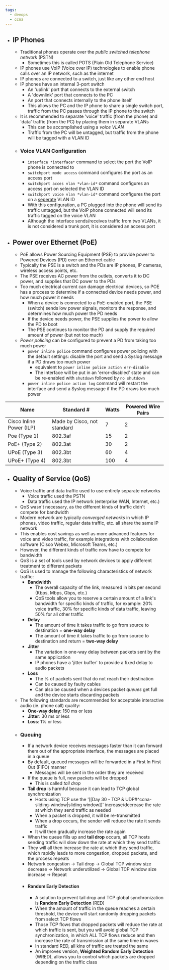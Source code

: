 ```yaml
---
tags:
  - devops
  - ccna
---
```

- ## IP Phones
	- Traditional phones operate over the *public switched telephone network* (PSTN)
		- Sometimes this is called POTS (Plain Old Telephone Service)
	- IP phones use VoIP (Voice over IP) technologies to enable phone calls over an IP network, such as the internet
	- IP phones are connected to a switch, just like any other end host
	- IP phones have an internal 3-port switch
		- An 'uplink' port that connects to the external switch
		- A 'downlink' port that connects to the PC
		- An port that connects internally to the phone itself
		- This allows the PC and the IP phone to share a single switch port, traffic from the PC passes through the IP phone to the switch
	- It is recommended to separate 'voice' traffic (from the phone) and 'data' traffic (from the PC) by placing them in separate VLANs
		- This can be accomplished using a *voice VLAN*
		- Traffic from the PC will be untagged, but traffic from the phone will be tagged with a VLAN ID
	- ### Voice VLAN Configuration
		- `interface *interface*` command to select the port the VoIP phone is connected to
		- `switchport mode access` command configures the port as an access port
		- `switchport acces vlan *vlan-id*` command configures an access port on selected the VLAN ID
		- `switchport voice vlan *vlan-id*` command configures the port on a <u>seperate</u> VLAN ID
		- With this configuration, a PC plugged into the phone will send its traffic untagged, but the VoIP phone connected will send its traffic tagged on the voice VLAN
		- Although the interface sends/receives traffic from two VLANs, it is not considered a trunk port, it is considered an access port
- ## Power over Ethernet (PoE)
	- PoE allows Power Sourcing Equipment (PSE) to provide power to Powered Devices (PD) over an Ethernet cable
	- Typically the PSE is a switch and the PDs are IP phones, IP cameras, wireless access points, etc.
	- The PSE receives AC power from the outlets, converts it to DC power, and supplies that DC power to the PDs
	- Too much electrical current can damage electrical devices, so POE has a process to determine if a connected device needs power, and how much power it needs
		- When a device is connected to a PoE-enabled port, the PSE (switch) sends low power signals, monitors the response, and determines how much power the PD needs
		- If the device needs power, the PSE supplies the power to allow the PD to boot
		- The PSE continues to monitor the PD and supply the required amount of power (but not too much)
	- *Power policing* can be configured to prevent a PD from taking too much power
		- `power inline police` command configures power policing with the default settings: disable the port and send a Syslog message if a PD draws too much power
			- equivalent to `power inline police action err-disable`
			- The interface will be put in an 'error-disabled' state and can be re-enabled with `shutdown` followed by `no shutdown`
		- `power inline police action log` command will restart the interface and send a Syslog message if the PD draws too much power

| Name                     | Standard #                  | Watts | Powered Wire Pairs |
| ------------------------ | --------------------------- | ----- | ------------------ |
| Cisco Inline Power (ILP) | Made by Cisco, not standard | 7     | 2                  |
| Poe (Type 1)             | 802.3af                     | 15    | 2                  |
| PoE+ (Type 2)            | 802.3at                     | 30    | 2                  |
| UPoE (Type 3)            | 802.3bt                     | 60    | 4                  |
| UPoE+ (Type 4)           | 802.3bt                     | 100   | 4                  |

- ## Quality of Service (QoS)
	- Voice traffic and data traffic used to use entirely separate networks
		- Voice traffic used the PSTN
		- Data traffic used the IP network (enterprise WAN, Internet, etc.)
	- QoS wasn't necessary, as the different kinds of traffic didn't compete for bandwidth
	- Modern network are typically *converged networks* in which IP phones, video traffic, regular data traffic, etc. all share the same IP network
	- This enables cost savings as well as more advanced features for voice and video traffic, for example integrations with collaboration software (Cisco Webex, Microsoft Teams, etc.)
	- However, the different kinds of traffic now have to compete for bandwidth
	- QoS is a set of tools used by network devices to apply different treatment to different packets
	- QoS is used to manage the following characteristics of network traffic:
		- **Bandwidth**
			- The overall capacity of the link, measured in bits per second (Kbps, Mbps, Gbps, etc.)
			- QoS tools allow you to reserve a certain amount of a link's bandwidth for specific kinds of traffic, for example: 20% voice traffic, 30% for specific kinds of data traffic, leaving 50% for all other traffic
		- **Delay**
			- The amount of time it takes traffic to go from source to destination = **one-way delay**
			- The amount of time it takes traffic to go from source to destination and return = **two-way delay**
		- **Jitter**
			- The variation in one-way delay between packets sent by the same application
			- IP phones have a 'jitter buffer' to provide a fixed delay to audio packets
		- **Loss**
			- The % of packets sent that do not reach their destination
			- Can be caused by faulty cables
			- Can also be caused when a devices packet *queues* get full and the device starts discarding packets
	- The following standards are recommended for acceptable interactive audio (ie. phone call) quality:
		- **One-way delay**: 150 ms or less
		- **Jitter**: 30 ms or less
		- **Loss**: 1% or less
	- ### Queuing
		- If a network device receives messages faster than it can forward them out of the appropriate interface, the messages are placed in a queue
		- By default, queued messages will be forwarded in a First In First Out (FIFO) manner
			- Messages will be sent in the order they are received
		- If the queue is full, new packets will be dropped
			- This is called *tail drop*
		- **Tail drop** is harmful because it can lead to TCP global synchronization
			- Hosts using TCP use the '[[Day 30 - TCP & UDP#^ccna-sliding-window|sliding window]]' increase/decrease the rate at which they send traffic as needed
			- When a packet is dropped, it will be re-transmitted
			- When a drop occurs, the sender will reduce the rate it sends traffic
			- It will then gradually increase the rate again
		- When the queue fills up and **tail drop** occurs, all TCP hosts sending traffic will slow down the rate at which they send traffic
		- They will all then increase the rate at which they send traffic, which rapidly leads to more congestion, dropped packets, and the process repeats
		- Network congestion → Tail drop → Global TCP window size decrease → Network underutilized → Global TCP window size increase → Repeat
		- #### Random Early Detection
			- A solution to prevent tail drop and TCP global synchronization is **Random Early Detection** (RED)
			- When the amount of traffic in the queue reaches a certain threshold, the device will start randomly dropping packets from select TCP flows
			- Those TCP flows that dropped packets will reduce the rate at which traffic is sent, but you will avoid global TCP synchronization, in which ALL TCP flows reduce and then increase the rate of transmission at the same time in waves
			- In standard RED, all kins of traffic are treated the same
			- An improves version, **Weighted Random Early Detection** (WRED), allows you to control which packets are dropped depending on the traffic class